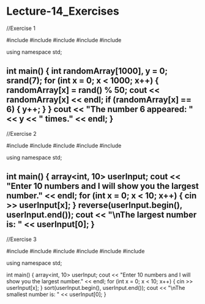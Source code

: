 # Lecture-14_Exercises

//Exercise 1

#include <iostream>
#include <string>
#include <algorithm>
#include <array>
#include <random>
  
using namespace std; 
  
int main()
{
	int randomArray[1000], y = 0;
	srand(7);
	for (int x = 0; x < 1000; x++) {
		randomArray[x] = rand() % 50;
		cout << randomArray[x] << endl;
		if (randomArray[x] == 6) {
			y++;
		}
	}
	cout << "The number 6 appeared: " << y << " times." << endl;
}
--------------------------------------------
                                  
//Exercise 2
            
#include <iostream>
#include <string>
#include <algorithm>
#include <array>
#include <random>

using namespace std;
  
int main()
{
	array<int, 10> userInput;
	cout << "Enter 10 numbers and I will show you the largest number." << endl;
	for (int x = 0; x < 10; x++) {
		cin >> userInput[x];
	}
	reverse(userInput.begin(), userInput.end());
	cout << "\nThe largest number is: " << userInput[0];
}
-------------------------------------------------------------------------------------
//Exercise 3
  
#include <iostream>
#include <string>
#include <algorithm>
#include <exception>
#include <array>
#include <random>

using namespace std;
  
int main()
{
	array<int, 10> userInput;
	cout << "Enter 10 numbers and I will show you the largest number." << endl;
	for (int x = 0; x < 10; x++) {
		cin >> userInput[x];
	}
	sort(userInput.begin(), userInput.end());
	cout << "\nThe smallest number is: " << userInput[0];
}
